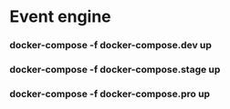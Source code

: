 # Event engine
### docker-compose -f docker-compose.dev up 
### docker-compose -f docker-compose.stage up 
### docker-compose -f docker-compose.pro up 
